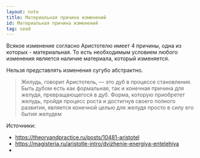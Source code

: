```yaml
---
layout: note
title: Материальная причина изменений
id: Материальная причина изменений
tag: seed
---
```






Всякое изменение согласно Аристотелю имеет 4 причины, одна из которых - материальная. То есть необходимым условием любого изменения является наличие материала, который изменяется. 

Нельзя представлять изменения сугубо абстрактно. 

>Желудь, говорит Аристотель, — это дуб в процессе становления. Быть дубом есть как формальная, так и конечная причина для желудя, превращающегося в дуб. Форма, которую приобретет желудь, пройдя процесс роста и достигнув своего полного развития, является конечной целью для желудя просто в силу его бытия желудем


Источники:
- https://theoryandpractice.ru/posts/10481-aristotel
- https://magisteria.ru/aristotle-intro/dvizhenie-energiya-entelehiya
- 